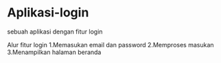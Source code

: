 # Aplikasi-login
sebuah aplikasi dengan fitur login

Alur fitur login 
1.Memasukan email dan password
2.Memproses masukan
3.Menampilkan halaman beranda
